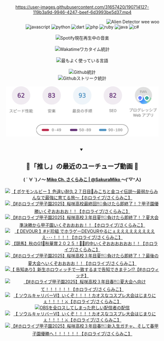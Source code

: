 <!-- START: HERO IMAGE GIF ////////// ////////// ////////// -->
<!-- <img src="@/../assets/img/gaming/ghost-of-tsushima.gif" width="100%"  alt="nellyXinwei's Hero Gif Image"/> -->
<!-- END: HERO IMAGE GIF ////////// ////////// ////////// -->

<div align="center" >  
  
<!-- START:ワンピース 第1015話「ルフィはRED ROCを使う」 -->
<https://user-images.githubusercontent.com/31657420/190714127-119b3a9d-9946-4247-beef-6d3993be5d37.mp4>
<!-- END:ワンピース 第1015話「ルフィはRED ROCを使う」 -->

<!-- START:VISITOR COUNTER -->
<div width="100%" align="right">
<img src="https://komarev.com/ghpvc/?username=nellyXinwei&label=🛸&color=grey&style=for-the-badge&labelcolor=ffffff" alt="Alien Detector wee woo"/>
</div>
<!-- END:VISITOR COUNTER -->

<!-- START: PROGRAMMING LANGUAGES -->
<!-- 色彩 Color Scheme:
#961E3A, #8A0D42, #5A0640, #4F265E, #2B355A, #3E759B, #CC4246,
#BB2649, #AD1052, #700750, #633075, #364270, #4E92C2, #FF5357
Sauce: https://www.webcreatorbox.com/inspiration/pantone-2023
-->

<img src="https://img.shields.io/badge/javascript%20-%23BB2649.svg?&style=for-the-badge&logo=javascript&logoColor=white&labelColor=961E3A" alt="javascript"/>
<img src="https://img.shields.io/badge/python%20-%23AD1052.svg?&style=for-the-badge&logo=python&logoColor=white&labelColor=8A0D42" alt="python" />
<img src="https://img.shields.io/badge/dart%20-%23700750.svg?&style=for-the-badge&logo=dart&logoColor=white&labelColor=5A0640" alt="dart"/>
<img src="https://img.shields.io/badge/php%20-%23633075.svg?&style=for-the-badge&logo=php&logoColor=white&labelColor=4F265E" alt="php"/>
<img src="https://img.shields.io/badge/ruby%20-%23364270.svg?&style=for-the-badge&logo=ruby&logoColor=white&labelColor=2B355A" alt="ruby"/>
<img src="https://img.shields.io/badge/java%20-%234E92C2.svg?&style=for-the-badge&logo=openjdk&logoColor=white&labelColor=3E759B" alt="java"/>
<img src="https://img.shields.io/badge/c%23-%23FF5357.svg?style=for-the-badge&logo=c-sharp&logoColor=white&labelColor=CC4246" alt="c#"/>  
<!-- END: PROGRAMMING LANGUAGES -->

<br>
<br>

<!-- START: MUSIC STATUS -->
  <!-- <a href="https://newojima-gsrs-20220114.vercel.app/api/now-playing?open">
    <img src="https://newojima-gsrs-20220114.vercel.app/api/now-playing" alt="Spotify現在再生中の音楽">
  </a> -->
  <img src="https://newojima-grss-20230114.vercel.app/api/spotify?border_color=transparent" alt="Spotify現在再生中の音楽" width="280px">
<!-- END: MUSIC STATUS -->

<br>
<br>

<!-- START: GITHUB STATUS -->
<!-- 色彩 Color Scheme:  #BB2649, #AD1052, #700750, #633075 -->
<img align="center" src="https://newojima-grs-20230109.vercel.app/api/wakatime?username=newojima&layout=compact&langs_count=10&locale=ja&hide_title=false&title_color=fff&hide_border=true&text_color=fff&bg_color=BB2649,BB2649,633075,633075&hide=other,css,html,bash,xml,git%20config,makefile,properties,yaml,markdown,text,json,jsx" alt="Wakatimeワカタイム統計" width="500px"/>

<br>
<br>

<!-- 色彩 Color Scheme:  #633075, #364270, #4E92C2 -->
  <img align="center" src="https://newojima-grs-20230109.vercel.app/api/top-langs?username=newojima&layout=compact&text_color=fff&icon_color=fff&hide_border=true&&locale=ja&hide_title=false&title_color=fff&include_all_commits=true&card_width=445&langs_count=11&hide=c%23,powershell,shaderlab,hlsl,makefile,jupyter%20notebook,python,html,css,shell,batchfile,less,liquid,hack,scss&bg_color=4F265E,633075,4E92C2" alt="最もよく使っている言語" width="500px"/>

<br>
<br>

<!-- 色彩 Color Scheme:  #4E92C2, #FF5357 -->
  <img align="center" src="https://newojima-grs-20230109.vercel.app/api?username=newojima&rank_icon=github&show_icons=true&&locale=ja&title_color=fff&text_color=fff&icon_color=fff&hide_border=true&hide_title=false&count_private=true&include_all_commits=true&card_width=495&disable_animations=true&bg_color=4E92C2,4E92C2,FF5357" alt="Github統計" width="500px"/>

<br>

<img align="center" src="https://streak-stats.demolab.com?user=newojima&theme=dark&hide_border=true&locale=ja&ring=BB2649&stroke=222222&background=151515&sideLabels=BB2649&currStreakLabel=ffffff&border=BB2649&fire=FF5357&currStreakNum=ffffff&sideNums=FF5357&dates=ffffff" alt="Githubストリーク統計" width="500px"/>

<br>
<br>

  <img align="center" width="500px" src="@/../assets/img/page-insights.svg" alt="Githubページの洞察"/>
  
</div>
<!-- END: GITHUB STATUS -->

<br>
<br>

<div align="center">
<details open>
  <summary>

  </summary>

  <h2 align="center">🌸「推し」の最近のユーチューブ動画 🌸</h2>
  <h4>
  ( ´ ∀ `)ノ～ 
  <a href="https://www.youtube.com/@SakuraMiko">Miko Ch. さくらみこ | @SakuraMiko
  </a>
   ～('▽^人)
  </h4>

  <!-- BEGIN YOUTUBE-CARDS -->
<a href="https://www.youtube.com/watch?v=d5ogsovblzc"><img src="https://ytcards.demolab.com/?id=d5ogsovblzc&title=%E3%80%90+%E3%83%9D%E3%82%B1%E3%83%A2%E3%83%B3%E3%83%AB%E3%83%93%E3%83%BC+%E3%80%91%E8%89%B2%E9%81%95%E3%81%84%E8%80%90%E4%B9%85%EF%BC%92%EF%BC%97%E6%97%A5%E7%9B%AE%F0%9F%8E%A3%E3%81%BF%E3%81%93%E3%81%A1%E3%81%A8%E9%87%91%E3%82%B3%E3%82%A4%E4%BC%9D%E8%AA%AC%EF%BD%9E%E6%9C%80%E5%BC%B1%E3%81%8B%E3%82%89%E3%81%BF%E3%82%93%E3%81%AA%E3%81%A7%E6%9C%80%E5%BC%B7%E3%81%AB%E8%82%B2%E3%81%A6%E3%82%8B%E6%97%85%EF%BD%9E%E3%80%90%E3%83%9B%E3%83%AD%E3%83%A9%E3%82%A4%E3%83%96%2F%E3%81%95%E3%81%8F%E3%82%89%E3%81%BF%E3%81%93%E3%80%91&lang=ja&timestamp=1761319860&background_color=%230d1117&title_color=%23ffffff&stats_color=%23dedede&max_title_lines=1&width=187&border_radius=5&duration=11424" alt="【 ポケモンルビー 】色違い耐久２７日目🎣みこちと金コイ伝説～最弱からみんなで最強に育てる旅～【ホロライブ/さくらみこ】" title="【 ポケモンルビー 】色違い耐久２７日目🎣みこちと金コイ伝説～最弱からみんなで最強に育てる旅～【ホロライブ/さくらみこ】"></a>
<a href="https://www.youtube.com/watch?v=0Lyo6TqXfA4"><img src="https://ytcards.demolab.com/?id=0Lyo6TqXfA4&title=%E3%80%90%23%E3%83%9B%E3%83%AD%E3%83%A9%E3%82%A4%E3%83%96%E7%94%B2%E5%AD%90%E5%9C%922025%E3%80%91%E6%A1%9C%E5%92%B2%E9%AB%98%E6%A0%A1%E6%9C%80%E7%B5%82%E5%9B%9E%E2%80%BC%E2%9A%BE%E8%B2%A0%E3%81%91%E3%81%9F%E3%82%89%E5%8D%B3%E7%B5%82%E4%BA%86%EF%BC%81%EF%BC%9F%E7%94%B2%E5%AD%90%E5%9C%92%E5%84%AA%E5%8B%9D%E3%81%84%E3%81%8F%E3%81%9E%E3%81%8A%E3%81%8A%E3%81%8A%E3%81%8A%EF%BC%81%EF%BC%81%E3%80%90%E3%83%9B%E3%83%AD%E3%83%A9%E3%82%A4%E3%83%96%2F%E3%81%95%E3%81%8F%E3%82%89%E3%81%BF%E3%81%93%E3%80%91&lang=ja&timestamp=1761237691&background_color=%230d1117&title_color=%23ffffff&stats_color=%23dedede&max_title_lines=1&width=187&border_radius=5&duration=22853" alt="【#ホロライブ甲子園2025】桜咲高校最終回‼⚾負けたら即終了！？甲子園優勝いくぞおおおお！！【ホロライブ/さくらみこ】" title="【#ホロライブ甲子園2025】桜咲高校最終回‼⚾負けたら即終了！？甲子園優勝いくぞおおおお！！【ホロライブ/さくらみこ】"></a>
<a href="https://www.youtube.com/watch?v=D6F3CeJhS4k"><img src="https://ytcards.demolab.com/?id=D6F3CeJhS4k&title=%E3%80%90%23%E3%83%9B%E3%83%AD%E3%83%A9%E3%82%A4%E3%83%96%E7%94%B2%E5%AD%90%E5%9C%922025%E3%80%91%E6%A1%9C%E5%92%B2%E9%AB%98%E6%A0%A1%EF%BC%93%E5%B9%B4%E7%9B%AE%E5%A4%8F%E2%80%BC%E2%9A%BE%E8%B2%A0%E3%81%91%E3%81%9F%E3%82%89%E5%8D%B3%E7%B5%82%E4%BA%86%EF%BC%81%EF%BC%9F%E5%A4%8F%E5%A4%A7%E4%BC%9A%E6%BA%96%E6%B1%BA%E5%8B%9D%E3%81%8B%E3%82%89%E7%94%B2%E5%AD%90%E5%9C%92%E3%81%84%E3%81%8F%E3%81%9E%E3%81%8A%E3%81%8A%E3%81%8A%E3%81%8A%EF%BC%81%EF%BC%81%E3%80%90%E3%83%9B%E3%83%AD%E3%83%A9%E3%82%A4%E3%83%96%2F%E3%81%95%E3%81%8F%E3%82%89%E3%81%BF%E3%81%93%E3%80%91&lang=ja&timestamp=1761153546&background_color=%230d1117&title_color=%23ffffff&stats_color=%23dedede&max_title_lines=1&width=187&border_radius=5&duration=24280" alt="【#ホロライブ甲子園2025】桜咲高校３年目夏‼⚾負けたら即終了！？夏大会準決勝から甲子園いくぞおおおお！！【ホロライブ/さくらみこ】" title="【#ホロライブ甲子園2025】桜咲高校３年目夏‼⚾負けたら即終了！？夏大会準決勝から甲子園いくぞおおおお！！【ホロライブ/さくらみこ】"></a>
<a href="https://www.youtube.com/watch?v=JMBYl4WWL6U"><img src="https://ytcards.demolab.com/?id=JMBYl4WWL6U&title=%E3%80%90+DEVOUR+%E3%80%91%23%E3%83%89%E7%8F%8D%E7%B5%84+%E3%81%A7%E3%83%9B%E3%83%A9%E3%82%B2%E3%83%BCDEVOUR%E3%82%84%E3%82%8B%E3%81%AB%E3%81%87%E3%81%88%E3%81%88%E3%81%88%E3%81%88%E3%81%88%E3%81%88%E3%81%88%E3%81%88%E3%81%88%E3%81%88%EF%BD%A5%EF%BD%A5%EF%BD%A5%EF%BC%81%EF%BC%81%EF%BC%81%EF%BC%81%E3%80%90%E3%83%9B%E3%83%AD%E3%83%A9%E3%82%A4%E3%83%96%2F%E3%81%95%E3%81%8F%E3%82%89%E3%81%BF%E3%81%93%E3%80%91&lang=ja&timestamp=1760964485&background_color=%230d1117&title_color=%23ffffff&stats_color=%23dedede&max_title_lines=1&width=187&border_radius=5&duration=5935" alt="【 DEVOUR 】#ド珍組 でホラゲーDEVOURやるにぇええええええええええ･･･！！！！【ホロライブ/さくらみこ】" title="【 DEVOUR 】#ド珍組 でホラゲーDEVOURやるにぇええええええええええ･･･！！！！【ホロライブ/さくらみこ】"></a>
<a href="https://www.youtube.com/watch?v=P2dXG0RxmOY"><img src="https://ytcards.demolab.com/?id=P2dXG0RxmOY&title=%E3%80%90%E7%AB%B6%E9%A6%AC%E3%80%91%E7%A7%8B%E3%81%AEG1%F0%9F%8F%87%E7%A7%8B%E8%8F%AF%E8%B3%9E%EF%BC%92%EF%BC%90%EF%BC%92%EF%BC%95%EF%BC%81%F0%9F%8F%87%F0%9F%8E%AF%E7%9A%84%E4%B8%AD%E3%81%84%E3%81%8F%E3%81%9E%E3%81%8A%E3%81%8A%E3%81%8A%E3%81%8A%E3%81%8A%E3%81%8A%EF%BC%81%EF%BC%81%E3%80%90%E3%83%9B%E3%83%AD%E3%83%A9%E3%82%A4%E3%83%96%2F%E3%81%95%E3%81%8F%E3%82%89%E3%81%BF%E3%81%93%E3%80%91&lang=ja&timestamp=1760857270&background_color=%230d1117&title_color=%23ffffff&stats_color=%23dedede&max_title_lines=1&width=187&border_radius=5&duration=5033" alt="【競馬】秋のG1🏇秋華賞２０２５！🏇🎯的中いくぞおおおおおお！！【ホロライブ/さくらみこ】" title="【競馬】秋のG1🏇秋華賞２０２５！🏇🎯的中いくぞおおおおおお！！【ホロライブ/さくらみこ】"></a>
<a href="https://www.youtube.com/watch?v=ztkxPbGwK1k"><img src="https://ytcards.demolab.com/?id=ztkxPbGwK1k&title=%E3%80%90%23%E3%83%9B%E3%83%AD%E3%83%A9%E3%82%A4%E3%83%96%E7%94%B2%E5%AD%90%E5%9C%922025%E3%80%91%E6%A1%9C%E5%92%B2%E9%AB%98%E6%A0%A1%EF%BC%93%E5%B9%B4%E7%9B%AE%E5%A4%8F%E2%80%BC%E2%9A%BE%E8%B2%A0%E3%81%91%E3%81%9F%E3%82%89%E5%8D%B3%E7%B5%82%E4%BA%86%EF%BC%81%EF%BC%9F%E6%9C%80%E5%BE%8C%E3%81%AE%E5%A4%8F%E5%A4%A7%E4%BC%9A%E3%81%B8%E3%81%84%E3%81%8F%E3%81%9E%E3%81%8A%E3%81%8A%E3%81%8A%E3%81%8A%EF%BC%81%EF%BC%81%E3%80%90%E3%83%9B%E3%83%AD%E3%83%A9%E3%82%A4%E3%83%96%2F%E3%81%95%E3%81%8F%E3%82%89%E3%81%BF%E3%81%93%E3%80%91&lang=ja&timestamp=1760804245&background_color=%230d1117&title_color=%23ffffff&stats_color=%23dedede&max_title_lines=1&width=187&border_radius=5&duration=17989" alt="【#ホロライブ甲子園2025】桜咲高校３年目夏‼⚾負けたら即終了！？最後の夏大会へいくぞおおおお！！【ホロライブ/さくらみこ】" title="【#ホロライブ甲子園2025】桜咲高校３年目夏‼⚾負けたら即終了！？最後の夏大会へいくぞおおおお！！【ホロライブ/さくらみこ】"></a>
<a href="https://www.youtube.com/watch?v=1lYziWlkzFY"><img src="https://ytcards.demolab.com/?id=1lYziWlkzFY&title=%E3%80%90+%E5%91%8A%E7%9F%A5%E3%81%82%E3%82%8A%E3%80%91%E6%96%B0%E7%94%9F%E3%83%9B%E3%83%AD%E3%82%A6%E3%82%A3%E3%83%83%E3%83%81%E3%81%A7%E4%B8%80%E8%87%B4%E3%81%99%E3%82%8B%E3%81%BE%E3%81%A7%E5%91%8A%E7%9F%A5%E3%81%A7%E3%81%8D%E3%81%BE%E3%83%86%E3%83%B3%E2%81%89%E3%80%90%23%E3%83%9B%E3%83%AD%E3%82%A6%E3%82%A3%E3%83%83%E3%83%81%E3%80%91&lang=ja&timestamp=1760702822&background_color=%230d1117&title_color=%23ffffff&stats_color=%23dedede&max_title_lines=1&width=187&border_radius=5&duration=3634" alt="【 告知あり】新生ホロウィッチで一致するまで告知できまテン⁉【#ホロウィッチ】" title="【 告知あり】新生ホロウィッチで一致するまで告知できまテン⁉【#ホロウィッチ】"></a>
<a href="https://www.youtube.com/watch?v=De-TqdbpRPk"><img src="https://ytcards.demolab.com/?id=De-TqdbpRPk&title=%E3%80%90%23%E3%83%9B%E3%83%AD%E3%83%A9%E3%82%A4%E3%83%96%E7%94%B2%E5%AD%90%E5%9C%922025%E3%80%91%E6%A1%9C%E5%92%B2%E9%AB%98%E6%A0%A1%EF%BC%93%E5%B9%B4%E7%9B%AE%E6%98%A5%E2%80%BC%E2%9A%BE%E5%A4%8F%E5%A4%A7%E4%BC%9A%E3%81%B8%E5%90%91%E3%81%91%E3%81%A6%EF%BC%81%EF%BC%81%EF%BC%81%EF%BC%81%EF%BC%81%EF%BC%81%E3%80%90%E3%83%9B%E3%83%AD%E3%83%A9%E3%82%A4%E3%83%96%2F%E3%81%95%E3%81%8F%E3%82%89%E3%81%BF%E3%81%93%E3%80%91&lang=ja&timestamp=1760631761&background_color=%230d1117&title_color=%23ffffff&stats_color=%23dedede&max_title_lines=1&width=187&border_radius=5&duration=14944" alt="【#ホロライブ甲子園2025】桜咲高校３年目春‼⚾夏大会へ向けて！！！！！！【ホロライブ/さくらみこ】" title="【#ホロライブ甲子園2025】桜咲高校３年目春‼⚾夏大会へ向けて！！！！！！【ホロライブ/さくらみこ】"></a>
<a href="https://www.youtube.com/watch?v=GFIYWgZHUzw"><img src="https://ytcards.demolab.com/?id=GFIYWgZHUzw&title=%E3%80%90+%E3%82%BD%E3%82%A6%E3%83%AB%E3%82%AD%E3%83%A3%E3%83%AA%E3%83%90%E3%83%BC%E2%85%A5%E3%80%91%E3%81%84%E3%81%8F%E3%81%9E%EF%BC%81%EF%BC%81%EF%BC%81%EF%BC%81%E3%82%AB%E3%82%AA%E3%82%B9%E3%81%AA%E3%82%B3%E3%82%B9%E3%83%97%E3%83%AC%E5%A4%A7%E4%BC%9A%E3%81%AF%E3%81%98%E3%81%BE%E3%82%8A%E3%81%AB%E3%81%87%EF%BC%81%EF%BC%81%EF%BC%81%EF%BC%81%E2%9A%94%E3%80%90%E3%83%9B%E3%83%AD%E3%83%A9%E3%82%A4%E3%83%96%2F%E3%81%95%E3%81%8F%E3%82%89%E3%81%BF%E3%81%93%E3%80%91&lang=ja&timestamp=1760530704&background_color=%230d1117&title_color=%23ffffff&stats_color=%23dedede&max_title_lines=1&width=187&border_radius=5&duration=4195" alt="【 ソウルキャリバーⅥ】いくぞ！！！！カオスなコスプレ大会はじまりにぇ！！！！⚔【ホロライブ/さくらみこ】" title="【 ソウルキャリバーⅥ】いくぞ！！！！カオスなコスプレ大会はじまりにぇ！！！！⚔【ホロライブ/さくらみこ】"></a>
<a href="https://www.youtube.com/watch?v=2VCSkpzFBzI"><img src="https://ytcards.demolab.com/?id=2VCSkpzFBzI&title=OBS%E3%82%92%E5%85%A8%E3%83%AD%E3%82%B9%E3%81%97%E3%81%A6%E3%81%97%E3%81%BE%E3%81%A3%E3%81%9F%E6%82%B2%E3%81%97%E3%81%84%E9%85%8D%E4%BF%A1%E8%80%85%E3%81%AE%E9%85%8D%E4%BF%A1&lang=ja&timestamp=1760455764&background_color=%230d1117&title_color=%23ffffff&stats_color=%23dedede&max_title_lines=1&width=187&border_radius=5&duration=4577" alt="OBSを全ロスしてしまった悲しい配信者の配信" title="OBSを全ロスしてしまった悲しい配信者の配信"></a>
<a href="https://www.youtube.com/watch?v=WxKMGsmtoHs"><img src="https://ytcards.demolab.com/?id=WxKMGsmtoHs&title=%E3%80%90+%E3%82%BD%E3%82%A6%E3%83%AB%E3%82%AD%E3%83%A3%E3%83%AA%E3%83%90%E3%83%BC%E2%85%A5%E3%80%91%E3%81%84%E3%81%8F%E3%81%9E%EF%BC%81%EF%BC%81%EF%BC%81%EF%BC%81%E3%82%AB%E3%82%AA%E3%82%B9%E3%81%AA%E3%82%B3%E3%82%B9%E3%83%97%E3%83%AC%E5%A4%A7%E4%BC%9A%E3%81%AF%E3%81%98%E3%81%BE%E3%82%8A%E3%81%AB%E3%81%87%EF%BC%81%EF%BC%81%EF%BC%81%EF%BC%81%E2%9A%94%E3%80%90%E3%83%9B%E3%83%AD%E3%83%A9%E3%82%A4%E3%83%96%2F%E3%81%95%E3%81%8F%E3%82%89%E3%81%BF%E3%81%93%E3%80%91&lang=ja&timestamp=1760445093&background_color=%230d1117&title_color=%23ffffff&stats_color=%23dedede&max_title_lines=1&width=187&border_radius=5&duration=913" alt="【 ソウルキャリバーⅥ】いくぞ！！！！カオスなコスプレ大会はじまりにぇ！！！！⚔【ホロライブ/さくらみこ】" title="【 ソウルキャリバーⅥ】いくぞ！！！！カオスなコスプレ大会はじまりにぇ！！！！⚔【ホロライブ/さくらみこ】"></a>
<a href="https://www.youtube.com/watch?v=5Z4xmhqW45Q"><img src="https://ytcards.demolab.com/?id=5Z4xmhqW45Q&title=%E3%80%90%23%E3%83%9B%E3%83%AD%E3%83%A9%E3%82%A4%E3%83%96%E7%94%B2%E5%AD%90%E5%9C%922025%E3%80%91%E6%A1%9C%E5%92%B2%E9%AB%98%E6%A0%A1%EF%BC%93%E5%B9%B4%E7%9B%AE%E6%98%A5%E2%80%BC%E2%9A%BE%E6%96%B0%E5%85%A5%E7%94%9F%E3%82%AC%E3%83%81%E3%83%A3%E3%80%81%E3%81%9D%E3%81%97%E3%81%A6%E6%98%A5%E7%94%B2%E5%AD%90%E5%9C%92%E5%84%AA%E5%8B%9D%E3%81%B8%EF%BC%81%EF%BC%81%EF%BC%81%EF%BC%81%EF%BC%81%EF%BC%81%E3%80%90%E3%83%9B%E3%83%AD%E3%83%A9%E3%82%A4%E3%83%96%2F%E3%81%95%E3%81%8F%E3%82%89%E3%81%BF%E3%81%93%E3%80%91&lang=ja&timestamp=1760373836&background_color=%230d1117&title_color=%23ffffff&stats_color=%23dedede&max_title_lines=1&width=187&border_radius=5&duration=15992" alt="【#ホロライブ甲子園2025】桜咲高校３年目春‼⚾新入生ガチャ、そして春甲子園優勝へ！！！！！！【ホロライブ/さくらみこ】" title="【#ホロライブ甲子園2025】桜咲高校３年目春‼⚾新入生ガチャ、そして春甲子園優勝へ！！！！！！【ホロライブ/さくらみこ】"></a>
<!-- END YOUTUBE-CARDS -->

</div>
  
</details>
